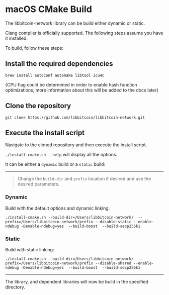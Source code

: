 # macOS CMake Build

The libbitcoin-network library can be build either dynamic or static.

Clang compiler is officially supported.
The following steps assume you have it installed.

To build, follow these steps:
## Install the required dependencies
```
brew install autoconf automake libtool icu4c
```

{CPU flag could be determined in order to enable hash function optimizations, more information about this will be added to the docs later}

## Clone the repository

```
git clone https://github.com/libbitcoin/libbitcoin-network.git
```

## Execute the install script

Navigate to the cloned repository and then execute the install script.

`./install-cmake.sh --help` will display all the options.

It can be either a `dynamic` build or a `static` build:

---

> Change the `build-dir` and `prefix` location if desired and use the desired parameters.

### Dynamic

Build with the default options and dynamic linking:
```
./install-cmake.sh --build-dir=/Users/libbitcoin-network/  --prefix=/Users/libbitcoin-network/prefix --disable-static --enable-ndebug -Denable-ndebug=yes  --build-boost  --build-secp256k1
```

### Static

Build with static linking:
```
./install-cmake.sh --build-dir=/Users/libbitcoin-network/  --prefix=/Users/libbitcoin-network/prefix --disable-shared --enable-ndebug -Denable-ndebug=yes  --build-boost  --build-secp256k1
```

---

The library, and dependent libraries will now be build in the specified directory.

